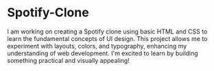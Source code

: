 # Spotify-Clone
I am working on creating a Spotify clone using basic HTML and CSS to learn the fundamental concepts of UI design. This project allows me to experiment with layouts, colors, and typography, enhancing my understanding of web development. I'm excited to learn by building something practical and visually appealing!
